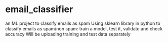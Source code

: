 # email_classifier
an ML project to classify emails as spam
Using sklearn library in python to classify emails as spam/non spam: 
train a model, test it, validate and check accuracy
Will be uploading training and test data separately

